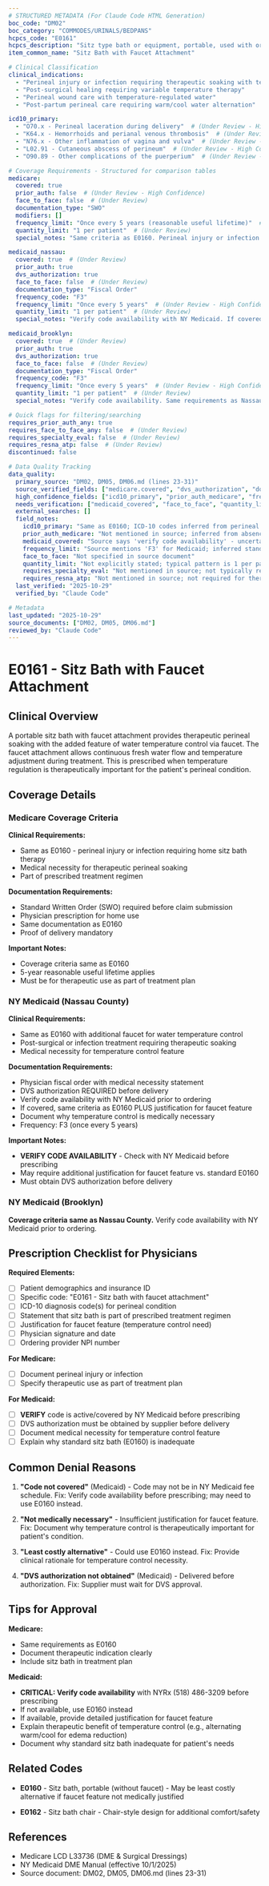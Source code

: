 ```yaml
---
# STRUCTURED METADATA (For Claude Code HTML Generation)
boc_code: "DM02"
boc_category: "COMMODES/URINALS/BEDPANS"
hcpcs_code: "E0161"
hcpcs_description: "Sitz type bath or equipment, portable, used with or without commode, with faucet attachment/s"
item_common_name: "Sitz Bath with Faucet Attachment"

# Clinical Classification
clinical_indications:
  - "Perineal injury or infection requiring therapeutic soaking with temperature control"
  - "Post-surgical healing requiring variable temperature therapy"
  - "Perineal wound care with temperature-regulated water"
  - "Post-partum perineal care requiring warm/cool water alternation"

icd10_primary:
  - "O70.x - Perineal laceration during delivery"  # (Under Review - High Confidence)
  - "K64.x - Hemorrhoids and perianal venous thrombosis"  # (Under Review - High Confidence)
  - "N76.x - Other inflammation of vagina and vulva"  # (Under Review - High Confidence)
  - "L02.91 - Cutaneous abscess of perineum"  # (Under Review - High Confidence)
  - "O90.89 - Other complications of the puerperium"  # (Under Review - High Confidence)

# Coverage Requirements - Structured for comparison tables
medicare:
  covered: true
  prior_auth: false  # (Under Review - High Confidence)
  face_to_face: false  # (Under Review)
  documentation_type: "SWO"
  modifiers: []
  frequency_limit: "Once every 5 years (reasonable useful lifetime)"  # (Under Review - High Confidence)
  quantity_limit: "1 per patient"  # (Under Review)
  special_notes: "Same criteria as E0160. Perineal injury or infection treatment requiring home sitz bath therapy."

medicaid_nassau:
  covered: true  # (Under Review)
  prior_auth: true
  dvs_authorization: true
  face_to_face: false  # (Under Review)
  documentation_type: "Fiscal Order"
  frequency_code: "F3"
  frequency_limit: "Once every 5 years"  # (Under Review - High Confidence)
  quantity_limit: "1 per patient"  # (Under Review)
  special_notes: "Verify code availability with NY Medicaid. If covered, same criteria as E0160 plus justification for faucet feature. DVS authorization required."

medicaid_brooklyn:
  covered: true  # (Under Review)
  prior_auth: true
  dvs_authorization: true
  face_to_face: false  # (Under Review)
  documentation_type: "Fiscal Order"
  frequency_code: "F3"
  frequency_limit: "Once every 5 years"  # (Under Review - High Confidence)
  quantity_limit: "1 per patient"  # (Under Review)
  special_notes: "Verify code availability. Same requirements as Nassau County."

# Quick flags for filtering/searching
requires_prior_auth_any: true
requires_face_to_face_any: false  # (Under Review)
requires_specialty_eval: false  # (Under Review)
requires_resna_atp: false  # (Under Review)
discontinued: false

# Data Quality Tracking
data_quality:
  primary_source: "DM02, DM05, DM06.md (lines 23-31)"
  source_verified_fields: ["medicare.covered", "dvs_authorization", "documentation_type", "frequency_code", "clinical_indications"]
  high_confidence_fields: ["icd10_primary", "prior_auth_medicare", "frequency_limit_wording"]
  needs_verification: ["medicaid_covered", "face_to_face", "quantity_limit", "requires_specialty_eval", "requires_resna_atp"]
  external_searches: []
  field_notes:
    icd10_primary: "Same as E0160; ICD-10 codes inferred from perineal conditions mentioned in source"
    prior_auth_medicare: "Not mentioned in source; inferred from absence (typical for therapeutic DME)"
    medicaid_covered: "Source says 'verify code availability' - uncertain if code is in active NY Medicaid fee schedule"
    frequency_limit: "Source mentions 'F3' for Medicaid; inferred standard wording for Medicare"
    face_to_face: "Not specified in source document"
    quantity_limit: "Not explicitly stated; typical pattern is 1 per patient"
    requires_specialty_eval: "Not mentioned in source; not typically required"
    requires_resna_atp: "Not mentioned in source; not required for therapeutic supplies"
  last_verified: "2025-10-29"
  verified_by: "Claude Code"

# Metadata
last_updated: "2025-10-29"
source_documents: ["DM02, DM05, DM06.md"]
reviewed_by: "Claude Code"
---
```


# E0161 - Sitz Bath with Faucet Attachment

## Clinical Overview

A portable sitz bath with faucet attachment provides therapeutic perineal soaking with the added feature of water temperature control via faucet. The faucet attachment allows continuous fresh water flow and temperature adjustment during treatment. This is prescribed when temperature regulation is therapeutically important for the patient's perineal condition.

## Coverage Details

### Medicare Coverage Criteria

**Clinical Requirements:**
- Same as E0160 - perineal injury or infection requiring home sitz bath therapy
- Medical necessity for therapeutic perineal soaking
- Part of prescribed treatment regimen

**Documentation Requirements:**
- Standard Written Order (SWO) required before claim submission
- Physician prescription for home use
- Same documentation as E0160
- Proof of delivery mandatory

**Important Notes:**
- Coverage criteria same as E0160
- 5-year reasonable useful lifetime applies
- Must be for therapeutic use as part of treatment plan

### NY Medicaid (Nassau County)

**Clinical Requirements:**
- Same as E0160 with additional faucet for water temperature control
- Post-surgical or infection treatment requiring therapeutic soaking
- Medical necessity for temperature control feature

**Documentation Requirements:**
- Physician fiscal order with medical necessity statement
- DVS authorization REQUIRED before delivery
- Verify code availability with NY Medicaid prior to ordering
- If covered, same criteria as E0160 PLUS justification for faucet feature
- Document why temperature control is medically necessary
- Frequency: F3 (once every 5 years)

**Important Notes:**
- **VERIFY CODE AVAILABILITY** - Check with NY Medicaid before prescribing
- May require additional justification for faucet feature vs. standard E0160
- Must obtain DVS authorization before delivery

### NY Medicaid (Brooklyn)

**Coverage criteria same as Nassau County.** Verify code availability with NY Medicaid prior to ordering.

## Prescription Checklist for Physicians

**Required Elements:**
- [ ] Patient demographics and insurance ID
- [ ] Specific code: "E0161 - Sitz bath with faucet attachment"
- [ ] ICD-10 diagnosis code(s) for perineal condition
- [ ] Statement that sitz bath is part of prescribed treatment regimen
- [ ] Justification for faucet feature (temperature control need)
- [ ] Physician signature and date
- [ ] Ordering provider NPI number

**For Medicare:**
- [ ] Document perineal injury or infection
- [ ] Specify therapeutic use as part of treatment plan

**For Medicaid:**
- [ ] **VERIFY** code is active/covered by NY Medicaid before prescribing
- [ ] DVS authorization must be obtained by supplier before delivery
- [ ] Document medical necessity for temperature control feature
- [ ] Explain why standard sitz bath (E0160) is inadequate

## Common Denial Reasons

1. **"Code not covered"** (Medicaid) - Code may not be in NY Medicaid fee schedule. Fix: Verify code availability before prescribing; may need to use E0160 instead.

2. **"Not medically necessary"** - Insufficient justification for faucet feature. Fix: Document why temperature control is therapeutically important for patient's condition.

3. **"Least costly alternative"** - Could use E0160 instead. Fix: Provide clinical rationale for temperature control necessity.

4. **"DVS authorization not obtained"** (Medicaid) - Delivered before authorization. Fix: Supplier must wait for DVS approval.

## Tips for Approval

**Medicare:**
- Same requirements as E0160
- Document therapeutic indication clearly
- Include sitz bath in treatment plan

**Medicaid:**
- **CRITICAL: Verify code availability** with NYRx (518) 486-3209 before prescribing
- If not available, use E0160 instead
- If available, provide detailed justification for faucet feature
- Explain therapeutic benefit of temperature control (e.g., alternating warm/cool for edema reduction)
- Document why standard sitz bath inadequate for patient's needs

## Related Codes

- **E0160** - Sitz bath, portable (without faucet) - May be least costly alternative if faucet feature not medically justified

- **E0162** - Sitz bath chair - Chair-style design for additional comfort/safety

## References

- Medicare LCD L33736 (DME & Surgical Dressings)
- NY Medicaid DME Manual (effective 10/1/2025)
- Source document: DM02, DM05, DM06.md (lines 23-31)
